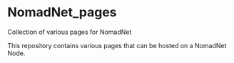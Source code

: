 # NomadNet_pages
Collection of various pages for NomadNet

This repository contains various pages that can be hosted on a NomadNet Node.
